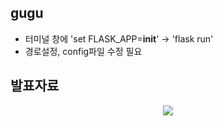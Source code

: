 ## gugu
- 터미널 창에 'set FLASK_APP=__init__' -> 'flask run' 
- 경로설정, config파일 수정 필요

## 발표자료
<p align="center">
  <img src="https://github.com/soyeon2018/YOLO_v8-mediapipe_/files/14976919/default.pdf">
</p>
